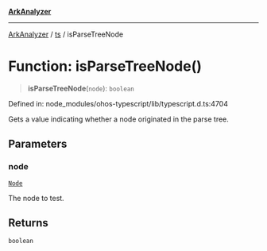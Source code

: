 [**ArkAnalyzer**](../../../../README.md)

***

[ArkAnalyzer](../../../../globals.md) / [ts](../README.md) / isParseTreeNode

# Function: isParseTreeNode()

> **isParseTreeNode**(`node`): `boolean`

Defined in: node\_modules/ohos-typescript/lib/typescript.d.ts:4704

Gets a value indicating whether a node originated in the parse tree.

## Parameters

### node

[`Node`](../interfaces/Node.md)

The node to test.

## Returns

`boolean`
